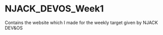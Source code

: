 # NJACK_DEVOS_Week1
Contains the website which I made for the weekly target given by NJACK DEV&amp;OS

